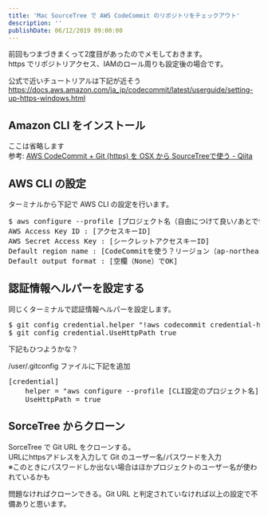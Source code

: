 ```yaml
---
title: 'Mac SourceTree で AWS CodeCommit のリポジトリをチェックアウト'
description: ''
publishDate: 06/12/2019 09:00:00
---
```


<p>前回もつまづきまくって2度目があったのでメモしておきます。<br/>
https でリポジトリアクセス、IAMのロール周りも設定後の場合です。</p>

<p>公式で近いチュートリアルは下記が近そう<br/>
<a href="https://docs.aws.amazon.com/ja_jp/codecommit/latest/userguide/setting-up-https-windows.html">https://docs.aws.amazon.com/ja_jp/codecommit/latest/userguide/setting-up-https-windows.html</a></p>

<h2>Amazon CLI をインストール</h2>

<p>ここは省略します<br/>
参考: <a href="https://qiita.com/yabekenzo/items/230f34393f293972c779#aws-cli-%E3%82%92%E3%82%A4%E3%83%B3%E3%82%B9%E3%83%88%E3%83%BC%E3%83%AB">AWS CodeCommit + Git (https) &#x3092; OSX &#x304B;&#x3089; SourceTree&#x3067;&#x4F7F;&#x3046; - Qiita</a></p>

<h2>AWS CLI の設定</h2>

<p>ターミナルから下記で AWS CLI の設定を行います。</p>

<pre class="code bash" data-lang="bash" data-unlink>$ aws configure --profile [プロジェクト名（自由につけて良い/あとで使う）]
AWS Access Key ID : [アクセスキーID]
AWS Secret Access Key : [シークレットアクセスキーID]
Default region name : [CodeCommitを使う？リージョン（ap-northeast-1 など）]
Default output format : [空欄（None）でOK]</pre>

<h2>認証情報ヘルパーを設定する</h2>

<p>同じくターミナルで認証情報ヘルパーを設定します。</p>

<pre class="code bash" data-lang="bash" data-unlink>$ git config credential.helper &#34;!aws codecommit credential-helper $@&#34;
$ git config credential.UseHttpPath true</pre>

<p>下記もひつようかな？</p>

<p>/user/.gitconfig ファイルに下記を追加</p>

<pre class="code" data-lang="" data-unlink>[credential]
    helper = &#34;aws configure --profile [CLI設定のプロジェクト名] codecommit credential-helper &#34;
    UseHttpPath = true</pre>

<h2>SorceTree からクローン</h2>

<p>SorceTree で Git URL をクローンする。<br/>
URLにhttpsアドレスを入力して Git のユーザー名/パスワードを入力<br/>
※このときにパスワードしか出ない場合はほかプロジェクトのユーザー名が使われているかも</p>

<p>問題なければクローンできる。Git URL と判定されていなければ以上の設定で不備ありと思います。</p>
